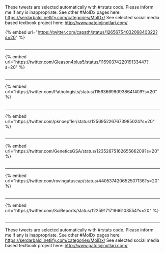 

These tweets are selected automatically with #rstats code. Please inform me if any is inappropriate.
See other #MolDx pages here: https://serdarbalci.netlify.com/categories/MolDx/ 
See selected social media based textbook project here: http://www.patolojinotlari.com/

{% embed url="https://twitter.com/capath/status/1265675403206840322?s=20" %}<br>
<br>
<hr>
{% embed url="https://twitter.com/Gleason4plus5/status/1169037422019133447?s=20" %}<br>
<br>
<hr>
{% embed url="https://twitter.com/Pathologists/status/1156366980938641409?s=20" %}<br>
<br>
<hr>
{% embed url="https://twitter.com/pknoepfler/status/1256952267673985024?s=20" %}<br>
<br>
<hr>
{% embed url="https://twitter.com/GeneticsGSA/status/1235267516265566209?s=20" %}<br>
<br>
<hr>
{% embed url="https://twitter.com/rovingatuscap/status/440537420652507136?s=20" %}<br>
<br>
<hr>
{% embed url="https://twitter.com/SciReports/status/1225917171966103554?s=20" %}<br>
<br>
<hr>


These tweets are selected automatically with #rstats code. Please inform me if any is inappropriate.
See other #MolDx pages here: https://serdarbalci.netlify.com/categories/MolDx/ 
See selected social media based textbook project here: http://www.patolojinotlari.com/
